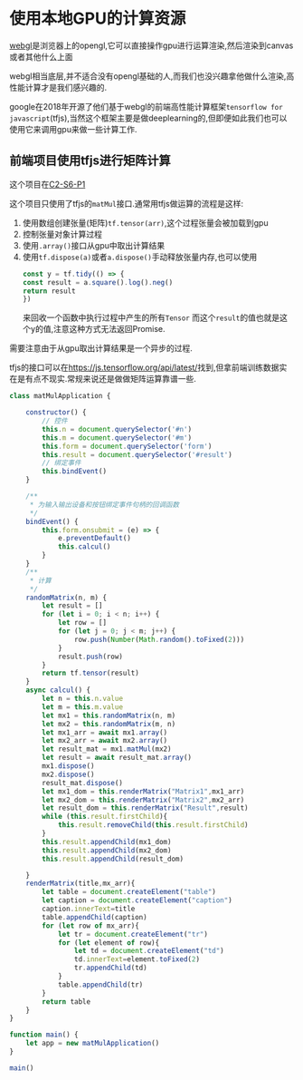 # 使用本地GPU的计算资源

[webgl](https://developer.mozilla.org/zh-CN/docs/Web/API/WebGL_API)是浏览器上的opengl,它可以直接操作gpu进行运算渲染,然后渲染到canvas或者其他什么上面

webgl相当底层,并不适合没有opengl基础的人,而我们也没兴趣拿他做什么渲染,高性能计算才是我们感兴趣的.

google在2018年开源了他们基于webgl的前端高性能计算框架`tensorflow for javascript`(tfjs),当然这个框架主要是做deeplearning的,但即便如此我们也可以使用它来调用gpu来做一些计算工作.

## 前端项目使用tfjs进行矩阵计算

这个项目在[C2-S6-P1](https://github.com/TutorialForJavascript/frontend-basic/tree/master/code/C2/S6/P1)

这个项目只使用了tfjs的`matMul`接口.通常用tfjs做运算的流程是这样:

1. 使用数组创建张量(矩阵)`tf.tensor(arr)`,这个过程张量会被加载到gpu
2. 控制张量对象计算过程
3. 使用`.array()`接口从gpu中取出计算结果
4. 使用`tf.dispose(a)`或者`a.dispose()`手动释放张量内存,也可以使用
    ```js
    const y = tf.tidy(() => {
    const result = a.square().log().neg()
    return result
    })
    ```
    来回收一个函数中执行过程中产生的所有`Tensor`
    而这个`result`的值也就是这个y的值,注意这种方式无法返回Promise.

需要注意由于从gpu取出计算结果是一个异步的过程.

tfjs的接口可以在<https://js.tensorflow.org/api/latest/>找到,但拿前端训练数据实在是有点不现实.常规来说还是做做矩阵运算靠谱一些.


```js
class matMulApplication {

    constructor() {
        // 控件
        this.n = document.querySelector('#n')
        this.m = document.querySelector('#m')
        this.form = document.querySelector('form')
        this.result = document.querySelector('#result')
        // 绑定事件
        this.bindEvent()
    }

    /**
     * 为输入输出设备和按钮绑定事件句柄的回调函数
     */
    bindEvent() {
        this.form.onsubmit = (e) => {
            e.preventDefault()
            this.calcul()
        }
    }
    /**
     * 计算
     */
    randomMatrix(n, m) {
        let result = []
        for (let i = 0; i < n; i++) {
            let row = []
            for (let j = 0; j < m; j++) {
                row.push(Number(Math.random().toFixed(2)))
            }
            result.push(row)
        }
        return tf.tensor(result)
    }
    async calcul() {
        let n = this.n.value
        let m = this.m.value
        let mx1 = this.randomMatrix(n, m)
        let mx2 = this.randomMatrix(m, n)
        let mx1_arr = await mx1.array()
        let mx2_arr = await mx2.array()
        let result_mat = mx1.matMul(mx2)
        let result = await result_mat.array()
        mx1.dispose()
        mx2.dispose()
        result_mat.dispose()
        let mx1_dom = this.renderMatrix("Matrix1",mx1_arr)
        let mx2_dom = this.renderMatrix("Matrix2",mx2_arr)
        let result_dom = this.renderMatrix("Result",result)
        while (this.result.firstChild){
            this.result.removeChild(this.result.firstChild)
        }
        this.result.appendChild(mx1_dom)
        this.result.appendChild(mx2_dom)
        this.result.appendChild(result_dom)

    }
    renderMatrix(title,mx_arr){
        let table = document.createElement("table")
        let caption = document.createElement("caption")
        caption.innerText=title
        table.appendChild(caption)
        for (let row of mx_arr){
            let tr = document.createElement("tr")
            for (let element of row){
                let td = document.createElement("td")
                td.innerText=element.toFixed(2)
                tr.appendChild(td)
            }
            table.appendChild(tr)
        }
        return table
    }
}

function main() {
    let app = new matMulApplication()
}

main()
```

<!-- 我们用tfjs更多的当然是希望可以使用在其他平台上训练好的模型做一些机器学习的应用.
在后面两个例子中我们会分别介绍如何使用keras和TensorFlow本体训练tfjs可以调用的模型,以及如何使用tfjs调用这些模型. -->


<!-- ## 使用keras训练好的模型
<https://www.tensorflow.org/js/tutorials/conversion/import_keras>

## 使用TensorFlow训练好的模型
<https://www.tensorflow.org/js/tutorials/conversion/import_saved_model> -->